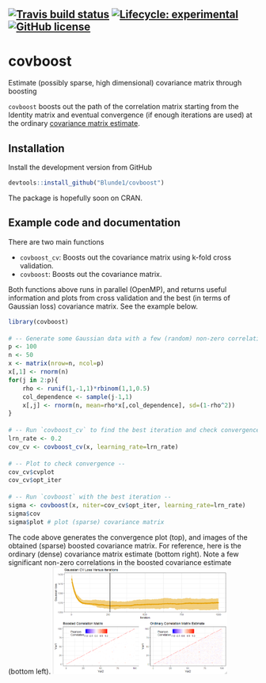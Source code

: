 <!-- badges: start -->
[![Travis build status](https://travis-ci.org/Blunde1/covboost.svg?branch=master)](https://travis-ci.org/Blunde1/covboost)
[![Lifecycle: experimental](https://img.shields.io/badge/lifecycle-experimental-orange.svg)](https://www.tidyverse.org/lifecycle/#experimental)
[![GitHub license](https://img.shields.io/badge/license-GPL%20(%3E%3D%202)-blue)](https://www.gnu.org/licenses/gpl-3.0.html)
---------


# covboost
Estimate (possibly sparse, high dimensional) covariance matrix through boosting

`covboost` boosts out the path of the correlation matrix starting from the Identity matrix and eventual convergence (if enough iterations are used) at the ordinary [covariance matrix estimate](https://en.wikipedia.org/wiki/Estimation_of_covariance_matrices#Estimation_in_a_general_context).

## Installation

Install the development version from GitHub
```r
devtools::install_github("Blunde1/covboost")
```
The package is hopefully soon on CRAN.

## Example code and documentation

There are two main functions
- `covboost_cv`: Boosts out the covariance matrix using k-fold cross validation.
- `covboost`: Boosts out the covariance matrix.

Both functions above runs in parallel (OpenMP), and returns useful information and plots from cross validation and the best (in terms of Gaussian loss) covariance matrix. See the example below.

```r
library(covboost)

# -- Generate some Gaussian data with a few (random) non-zero correlations --
p <- 100
n <- 50
x <- matrix(nrow=n, ncol=p)
x[,1] <- rnorm(n)
for(j in 2:p){
    rho <- runif(1,-1,1)*rbinom(1,1,0.5)
    col_dependence <- sample(j-1,1)
    x[,j] <- rnorm(n, mean=rho*x[,col_dependence], sd=(1-rho^2))
}

# -- Run `covboost_cv` to find the best iteration and check convergence --
lrn_rate <- 0.2
cov_cv <- covboost_cv(x, learning_rate=lrn_rate)

# -- Plot to check convergence --
cov_cv$cvplot 
cov_cv$opt_iter

# -- Run `covboost` with the best iteration --
sigma <- covboost(x, niter=cov_cv$opt_iter, learning_rate=lrn_rate)
sigma$cov
sigma$plot # plot (sparse) covariance matrix
```
The code above generates the convergence plot (top), and images of the obtained (sparse) boosted covariance matrix. For reference, here is the ordinary (dense) covariance matrix estimate (bottom right). Note a few significant non-zero correlations in the boosted covariance estimate (bottom left).
<img src="man/figures/readme-fig-1.png" width="70%" />
